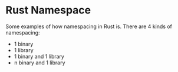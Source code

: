 # Rust Namespace #

Some examples of how namespacing in Rust is. There are 4 kinds of namespacing:
- 1 binary
- 1 library
- 1 binary and 1 library
- n binary and 1 library